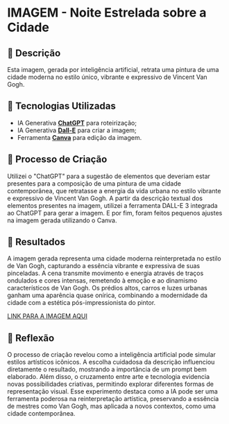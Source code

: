 # IMAGEM - Noite Estrelada sobre a Cidade 

## 📒 Descrição
Esta imagem, gerada por inteligência artificial, retrata uma pintura de uma cidade moderna no estilo único, vibrante e expressivo de Vincent Van Gogh. 

## 🤖 Tecnologias Utilizadas
- IA Generativa **[ChatGPT](https://chat.openai.com)** para roteirização;
- IA Generativa **[Dall-E](https://openai.com/index/dall-e/)** para criar a imagem;
- Ferramenta **[Canva](https://www.canva.com)** para edição da imagem.

## 🧐 Processo de Criação
Utilizei o "ChatGPT" para a sugestão de elementos que deveriam estar presentes para a composição de uma pintura de uma cidade contemporânea, que retratasse a energia da vida urbana no estilo vibrante e expressivo de Vincent Van Gogh. A partir da descrição textual dos elementos presentes na imagem, utilizei a ferramenta DALL-E 3 integrada ao ChatGPT para gerar a imagem. E por fim, foram feitos pequenos ajustes na imagem gerada utilizando o Canva.

## 🚀 Resultados
A imagem gerada representa uma cidade moderna reinterpretada no estilo de Van Gogh, capturando a essência vibrante e expressiva de suas pinceladas. A cena transmite movimento e energia através de traços ondulados e cores intensas, remetendo à emoção e ao dinamismo característicos de Van Gogh. Os prédios altos, carros e luzes urbanas ganham uma aparência quase onírica, combinando a modernidade da cidade com a estética pós-impressionista do pintor.

[LINK PARA A IMAGEM AQUI](https://github.com/Thaeliza/lab-natty-or-not/blob/main/exemplos/urbana_vangogh.png)

## 💭 Reflexão
O processo de criação revelou como a inteligência artificial pode simular estilos artísticos icônicos. A escolha cuidadosa da descrição influenciou diretamente o resultado, mostrando a importância de um prompt bem elaborado. Além disso, o cruzamento entre arte e tecnologia evidencia novas possibilidades criativas, permitindo explorar diferentes formas de representação visual. Esse experimento destaca como a IA pode ser uma ferramenta poderosa na reinterpretação artística, preservando a essência de mestres como Van Gogh, mas aplicada a novos contextos, como uma cidade contemporânea.
